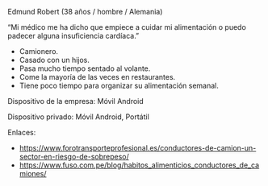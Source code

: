 Edmund Robert
(38 años /  hombre / Alemania)

“Mi médico me ha dicho que empiece a cuidar mi alimentación o puedo padecer alguna insuficiencia cardíaca.”

- Camionero.
- Casado con un hijos.
- Pasa mucho tiempo sentado al volante.
- Come la mayoría de las veces en restaurantes.
- Tiene poco tiempo para organizar su alimentación semanal.

Dispositivo de la empresa:
Móvil Android

Dispositivo privado:
Móvil Android, Portátil

Enlaces:
- https://www.forotransporteprofesional.es/conductores-de-camion-un-sector-en-riesgo-de-sobrepeso/
- https://www.fuso.com.pe/blog/habitos_alimenticios_conductores_de_camiones/
